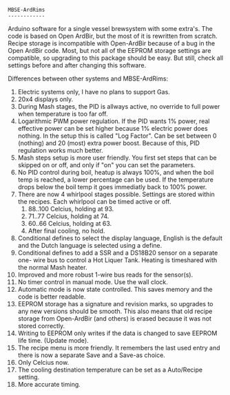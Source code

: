 	MBSE-ArdRims
	------------

Arduino software for a single vessel brewsystem with some extra's. The code
is based on Open ArdBir, but the most of it is rewritten from scratch.
Recipe storage is incompatible with Open-ArdBir because of a bug in the
Open ArdBir code. Most, but not all of the EEPROM storage settings are
compatible, so upgrading to this package should be easy. But still, check
all settings before and after changing this software.


Differences between other systems and MBSE-ArdRims:

1.  Electric systems only, I have no plans to support Gas.
2.  20x4 displays only.
3.  During Mash stages, the PID is allways active, no override to full power
    when temperature is too far off.
4.  Logarithmic PWM power regulation. If the PID wants 1% power, real effective
    power can be set higher because 1% electric power does nothing. In the setup
    this is called "Log Factor". Can be set between 0 (nothing) and 20 (most)
    extra power boost. Because of this, PID regulation works much better.
5.  Mash steps setup is more user friendly. You first set steps that can be
    skipped on or off, and only if "on" you can set the parameters.
6.  No PID control during boil, heatup is always 100%, and when the boil temp
    is reached, a lower percentage can be used. If the temperature drops below
    the boil temp it goes immediatly back to 100% power.
7.  There are now 4 whirlpool stages possible. Settings are stored within
    the recipes. Each whirlpool can be timed active or off.
    1. 88..100 Celcius, holding at 93.
    2. 71..77 Celcius, holding at 74.
    3. 60..66 Celcius, holding at 63.
    4. After final cooling, no hold.
8.  Conditional defines to select the display language, English is the default
    and the Dutch language is selected using a define.
9.  Conditional defines to add a SSR and a DS18B20 sensor on a separate one-
    wire bus to control a Hot Liquer Tank. Heating is timeshared with the
    normal Mash heater.
10. Improved and more robust 1-wire bus reads for the sensor(s).
11. No timer control in manual mode. Use the wall clock.
12. Automatic mode is now state controlled. This saves memory and the code is
    better readable.
13. EEPROM storage has a signature and revision marks, so upgrades to any new
    versions should be smooth. This also means that old recipe storage from
    Open-ArdBir (and others) is erased because it was not stored correctly.
14. Writing to EEPROM only writes if the data is changed to save EEPROM life
    time. (Update mode).
15. The recipe menu is more friendly. It remembers the last used entry and
    there is now a separate Save and a Save-as choice.
16. Only Celcius now.
17. The cooling destination temperature can be set as a Auto/Recipe setting.
18. More accurate timing.


